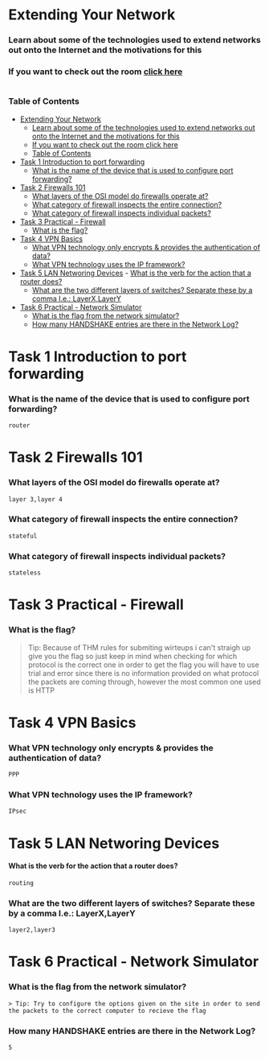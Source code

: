 # Extending Your Network

### Learn about some of the technologies used to extend networks out onto the Internet and the motivations for this

### If you want to check out the room [click here](https://tryhackme.com/room/extendingyournetwork)

#

### Table of Contents

- [Extending Your Network](#extending-your-network)
    - [Learn about some of the technologies used to extend networks out onto the Internet and the motivations for this](#learn-about-some-of-the-technologies-used-to-extend-networks-out-onto-the-internet-and-the-motivations-for-this)
    - [If you want to check out the room click here](#if-you-want-to-check-out-the-room-click-here)
    - [Table of Contents](#table-of-contents)
- [Task 1 Introduction to port forwarding](#task-1-introduction-to-port-forwarding)
    - [What is the name of the device that is used to configure port forwarding?](#what-is-the-name-of-the-device-that-is-used-to-configure-port-forwarding)
- [Task 2 Firewalls 101](#task-2-firewalls-101)
    - [What layers of the OSI model do firewalls operate at?](#what-layers-of-the-osi-model-do-firewalls-operate-at)
    - [What category of firewall inspects the entire connection?](#what-category-of-firewall-inspects-the-entire-connection)
    - [What category of firewall inspects individual packets?](#what-category-of-firewall-inspects-individual-packets)
- [Task 3 Practical - Firewall](#task-3-practical---firewall)
    - [What is the flag?](#what-is-the-flag)
- [Task 4 VPN Basics](#task-4-vpn-basics)
    - [What VPN technology only encrypts & provides the authentication of data?](#what-vpn-technology-only-encrypts--provides-the-authentication-of-data)
    - [What VPN technology uses the IP framework?](#what-vpn-technology-uses-the-ip-framework)
- [Task 5 LAN Networing Devices](#task-5-lan-networing-devices)
      - [What is the verb for the action that a router does?](#what-is-the-verb-for-the-action-that-a-router-does)
    - [What are the two different layers of switches? Separate these by a comma I.e.: LayerX,LayerY](#what-are-the-two-different-layers-of-switches-separate-these-by-a-comma-ie-layerxlayery)
- [Task 6 Practical - Network Simulator](#task-6-practical---network-simulator)
    - [What is the flag from the network simulator?](#what-is-the-flag-from-the-network-simulator)
    - [How many HANDSHAKE entries are there in the Network Log?](#how-many-handshake-entries-are-there-in-the-network-log)

# Task 1 Introduction to port forwarding

### What is the name of the device that is used to configure port forwarding?

    router

# Task 2 Firewalls 101

### What layers of the OSI model do firewalls operate at?

    layer 3,layer 4

### What category of firewall inspects the entire connection?

    stateful

### What category of firewall inspects individual packets?

    stateless

# Task 3 Practical - Firewall

### What is the flag?

> Tip: Because of THM rules for submiting wirteups i can't straigh up give you the flag so just keep in mind when checking for which protocol is the correct one in order to get the flag you will have to use trial and error since there is no information provided on what protocol the packets are coming through, however the most common one used is HTTP

# Task 4 VPN Basics

### What VPN technology only encrypts & provides the authentication of data?

    PPP

### What VPN technology uses the IP framework?

    IPsec

# Task 5 LAN Networing Devices

#### What is the verb for the action that a router does?

    routing

### What are the two different layers of switches? Separate these by a comma I.e.: LayerX,LayerY

    layer2,layer3

# Task 6 Practical - Network Simulator

### What is the flag from the network simulator?

    > Tip: Try to configure the options given on the site in order to send the packets to the correct computer to recieve the flag

### How many HANDSHAKE entries are there in the Network Log?

    5
